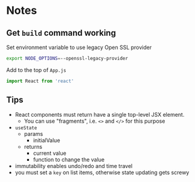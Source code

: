 # Notes

## Get `build` command working

Set environment variable to use legacy Open SSL provider

```sh
export NODE_OPTIONS=--openssl-legacy-provider
```

Add to the top of `App.js`

```js
import React from 'react'
```

## Tips

- React components must return have a single top-level JSX element.
  - You can use "fragments", i.e. `<>` and `</>` for this purpose
- `useState`
  - params
    - initialValue
  - returns
    - current value
    - function to change the value
- immutability enables undo/redo and time travel
- you must set a `key` on list items, otherwise state updating gets screwy
